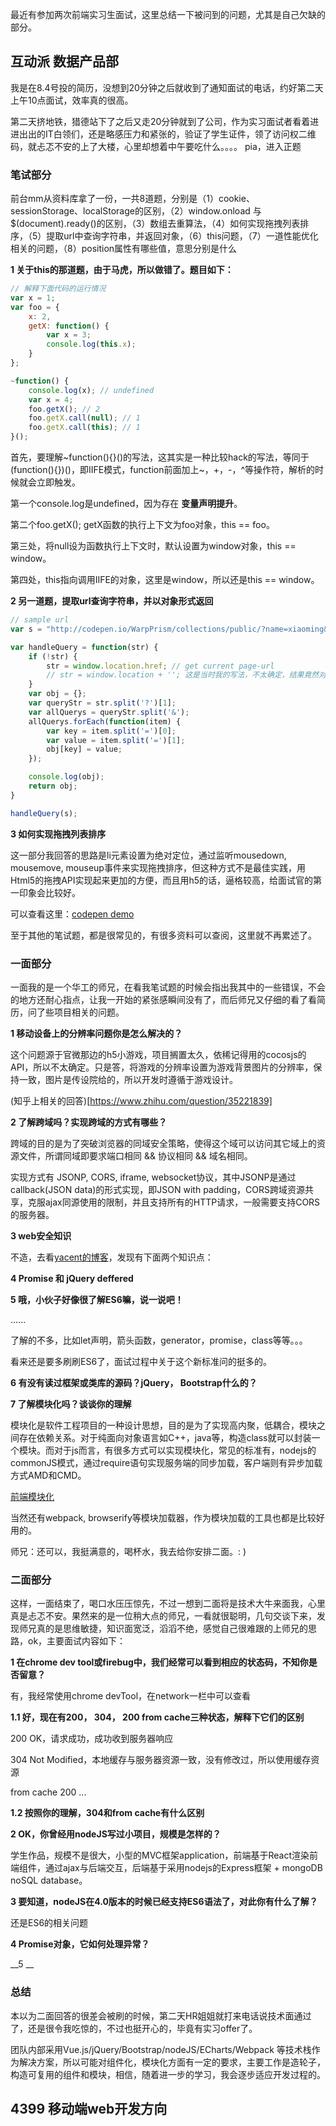 
最近有参加两次前端实习生面试，这里总结一下被问到的问题，尤其是自己欠缺的部分。

## 互动派 数据产品部

我是在8.4号投的简历，没想到20分钟之后就收到了通知面试的电话，约好第二天上午10点面试，效率真的很高。

第二天挤地铁，猎德站下了之后又走20分钟就到了公司，作为实习面试者看着进进出出的IT白领们，还是略感压力和紧张的，验证了学生证件，领了访问权二维码，就忐忑不安的上了大楼，心里却想着中午要吃什么。。。。 pia，进入正题

### 笔试部分

前台mm从资料库拿了一份，一共8道题，分别是（1）cookie、sessionStorage、localStorage的区别，（2）window.onload 与 $(document).ready()的区别，（3）数组去重算法，（4）如何实现拖拽列表排序，（5）提取url中查询字符串，并返回对象，（6）this问题，（7）一道性能优化相关的问题，（8）position属性有哪些值，意思分别是什么

__1 关于this的那道题，由于马虎，所以做错了。题目如下：__

~~~javascript
// 解释下面代码的运行情况
var x = 1;
var foo = {
	x: 2,
	getX: function() {
		var x = 3;
		console.log(this.x);
	}
};

~function() {
	console.log(x); // undefined
	var x = 4;
	foo.getX(); // 2
	foo.getX.call(null); // 1
	foo.getX.call(this); // 1
}();
~~~

首先，要理解\~function(){}()的写法，这其实是一种比较hack的写法，等同于(function(){})()，即IIFE模式，function前面加上~，+，-，^等操作符，解析的时候就会立即触发。

第一个console.log是undefined，因为存在 __变量声明提升__。

第二个foo.getX(); getX函数的执行上下文为foo对象，this == foo。

第三处，将null设为函数执行上下文时，默认设置为window对象，this == window。

第四处，this指向调用IIFE的对象，这里是window，所以还是this == window。

__2 另一道题，提取url查询字符串，并以对象形式返回__

~~~javascript
// sample url
var s = "http://codepen.io/WarpPrism/collections/public/?name=xiaoming&todo=getout";

var handleQuery = function(str) {
	if (!str) {
		str = window.location.href; // get current page-url
		// str = window.location + ''; 这是当时我的写法，不太确定，结果竟然对了
	}
	var obj = {};
	var queryStr = str.split('?')[1];
	var allQuerys = queryStr.split('&');
	allQuerys.forEach(function(item) {
		var key = item.split('=')[0];
		var value = item.split('=')[1];
		obj[key] = value;
	});

	console.log(obj);
	return obj;
}

handleQuery(s);
~~~

__3 如何实现拖拽列表排序__

这一部分我回答的思路是li元素设置为绝对定位，通过监听mousedown, mousemove, mouseup事件来实现拖拽排序，但这种方式不是最佳实践，用Html5的拖拽API实现起来更加的方便，而且用h5的话，逼格较高，给面试官的第一印象会比较好。

可以查看这里：[codepen demo](http://codepen.io/WarpPrism/pen/jAZRpx?editors=0010)

至于其他的笔试题，都是很常见的，有很多资料可以查阅，这里就不再累述了。

### 一面部分

一面我的是一个华工的师兄，在看我笔试题的时候会指出我其中的一些错误，不会的地方还耐心指点，让我一开始的紧张感瞬间没有了，而后师兄又仔细的看了看简历，问了些项目相关的问题。

__1 移动设备上的分辨率问题你是怎么解决的？__

这个问题源于官微那边的h5小游戏，项目搁置太久，依稀记得用的cocosjs的API，所以不太确定。只是答，将游戏的分辨率设置为游戏背景图片的分辨率，保持一致，图片是传设院给的，所以开发时遵循于游戏设计。

(知乎上相关的回答)[https://www.zhihu.com/question/35221839]

__2 了解跨域吗？实现跨域的方式有哪些？__

跨域的目的是为了突破浏览器的同域安全策略，使得这个域可以访问其它域上的资源文件，所谓同域即要求端口相同 && 协议相同 && 域名相同。

实现方式有 JSONP, CORS, iframe, websocket协议，其中JSONP是通过callback(JSON data)的形式实现，即JSON with padding，CORS跨域资源共享，克服ajax同源使用的限制，并且支持所有的HTTP请求，一般需要支持CORS的服务器。

__3 web安全知识__

不造，去看[yacent的博客](https://www.zybuluo.com/yacent/note/448612)，发现有下面两个知识点：

__4 Promise 和 jQuery deffered__

__5 哦，小伙子好像很了解ES6嘛，说一说吧！__

......

了解的不多，比如let声明，箭头函数，generator，promise，class等等。。。

看来还是要多刷刷ES6了，面试过程中关于这个新标准问的挺多的。

__6 有没有读过框架或类库的源码？jQuery， Bootstrap什么的？__

__7 了解模块化吗？谈谈你的理解__

模块化是软件工程项目的一种设计思想，目的是为了实现高内聚，低耦合，模块之间存在依赖关系。对于纯面向对象语言如C++，java等，构造class就可以封装一个模块。而对于js而言，有很多方式可以实现模块化，常见的标准有，nodejs的commonJS模式，通过require语句实现服务端的同步加载，客户端则有异步加载方式AMD和CMD。

[前端模块化](http://www.cnblogs.com/dolphinX/p/4381855.html)

当然还有webpack, browserify等模块加载器，作为模块加载的工具也都是比较好用的。

师兄：还可以，我挺满意的，喝杯水，我去给你安排二面。: )

### 二面部分

这样，一面结束了，喝口水压压惊先，不过一想到二面将是技术大牛来面我，心里真是忐忑不安。果然来的是一位稍大点的师兄，一看就很聪明，几句交谈下来，发现师兄真的是思维敏捷，知识面宽泛，滔滔不绝，感觉自己很难跟的上师兄的思路，ok，主要面试内容如下：

__1 在chrome dev tool或firebug中，我们经常可以看到相应的状态码，不知你是否留意？__

有，我经常使用chrome devTool，在network一栏中可以查看

__1.1 好，现在有200， 304， 200 from cache三种状态，解释下它们的区别__

200 OK，请求成功，成功收到服务器响应

304 Not Modified，本地缓存与服务器资源一致，没有修改过，所以使用缓存资源

from cache 200 ...

__1.2 按照你的理解，304和from cache有什么区别__


__2 OK，你曾经用nodeJS写过小项目，规模是怎样的？__

学生作品，规模不是很大，小型的MVC框架application，前端基于React渲染前端组件，通过ajax与后端交互，后端基于采用nodejs的Express框架 + mongoDB noSQL database。

__3 要知道，nodeJS在4.0版本的时候已经支持ES6语法了，对此你有什么了解？__

还是ES6的相关问题

__4 Promise对象，它如何处理异常？__

__5 __

### 总结

本以为二面回答的很差会被刷的时候，第二天HR姐姐就打来电话说技术面通过了，还是很令我吃惊的，不过也挺开心的，毕竟有实习offer了。

团队内部采用Vue.js/jQuery/Bootstrap/nodeJS/ECharts/Webpack 等技术栈作为解决方案，所以可能对组件化，模块化方面有一定的要求，主要工作是造轮子，构造可复用的组件和模块，相信，随着进一步的学习，我会逐步适应开发过程的。


## 4399 移动端web开发方向

